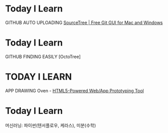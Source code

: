# Today I Learn

GITHUB AUTO UPLOADING 
[SourceTree | Free Git GUI for Mac and Windows](https://www.sourcetreeapp.com/)

# Today I Learn

GITHUB FINDING EASILY
[OctoTree]

# TODAY I LEARN

APP DRAWING Oven - [HTML5-Powered Web/App Prototyping Tool](https://ovenapp.io/)

# Today I Learn

머신러닝: 파이썬(텐서플로우, 케라스), 미분(수학)
